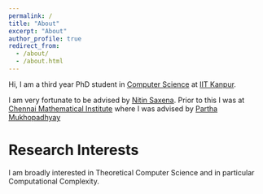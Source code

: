 ```yaml
---
permalink: /
title: "About"
excerpt: "About"
author_profile: true
redirect_from: 
  - /about/
  - /about.html
---
```


Hi, I am a third year PhD student in [Computer Science](https://www.cse.iitk.ac.in/) at [IIT Kanpur](https://www.iitk.ac.in/).

I am very fortunate to be advised by [Nitin Saxena](https://www.cse.iitk.ac.in/users/nitin/). Prior to this I was at [Chennai Mathematical Institute](https://www.cmi.ac.in/) where I was advised by [Partha Mukhopadhyay](https://www.cmi.ac.in/~partham/)


Research Interests
======
I am broadly interested in Theoretical Computer Science and in particular Computational Complexity.
